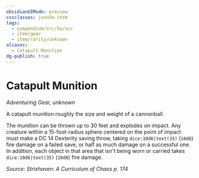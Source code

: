 ```yaml
---
obsidianUIMode: preview
cssclasses: json5e-item
tags:
  - compendium/src/5e/scc
  - item/gear
  - item/rarity/unknown
aliases:
  - Catapult Munition
dg-publish: true
---
```

# Catapult Munition
*Adventuring Gear, unknown*  


A catapult munition roughly the size and weight of a cannonball.

The munition can be thrown up to 30 feet and explodes on impact. Any creature within a 15-foot-radius sphere centered on the point of impact must make a DC 14 Dexterity saving throw, taking `dice:10d6|text(35)` (`10d6`) fire damage on a failed save, or half as much damage on a successful one. In addition, each object in that area that isn't being worn or carried takes `dice:10d6|text(35)` (`10d6`) fire damage.

*Source: Strixhaven: A Curriculum of Chaos p. 174*